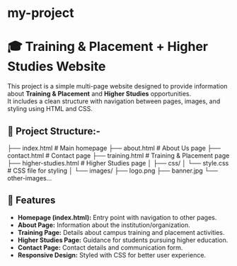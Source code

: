 # my-project
# 🎓 Training & Placement + Higher Studies Website

This project is a simple multi-page website designed to provide information about **Training & Placement** and **Higher Studies** opportunities.  
It includes a clean structure with navigation between pages, images, and styling using HTML and CSS.

## 📂 Project Structure:-

├── index.html # Main homepage
├── about.html # About Us page
├── contact.html # Contact page
├── training.html # Training & Placement page
├── higher-studies.html # Higher Studies page
│
├── css/
│ └── style.css # CSS file for styling
│
└── images/
├── logo.png
├── banner.jpg
└── other-images...


## 🌟 Features
- **Homepage (index.html):** Entry point with navigation to other pages.  
- **About Page:** Information about the institution/organization.  
- **Training Page:** Details about campus training and placement activities.  
- **Higher Studies Page:** Guidance for students pursuing higher education.  
- **Contact Page:** Contact details and communication form.  
- **Responsive Design:** Styled with CSS for better user experience.  
